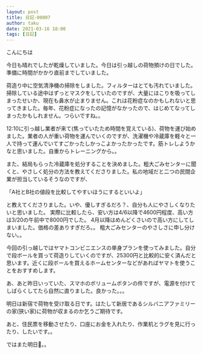 ```yaml
---
layout: post
title: 日記-00007
author: taku
date: 2021-03-16 18:00
tags: [日記]
---
```


こんにちは

今日も晴れでしたが乾燥していました。今日は引っ越しの荷物預けの日でした。準備に時間がかかり直前までしていました。

荷造り中に空気清浄機の掃除をしました。フィルターはとても汚れていました。掃除している途中はずっとマスクをしていたのですが、大量にほこりを吸ってしまったせいか、現在も鼻水が止まりません。これは花粉症なのかもしれないと思ってきました。毎年、花粉症になったの記憶がなかったので、はじめてなってしまったかもしれません。つらいですね。。

12:10に引っ越し業者が来て(焦っていたため時間を覚えている)、荷物を運び始めました。業者の人が重い荷物を運んでいくのですが、洗濯機や冷蔵庫を軽々と一人で持って運んでいてすごかったしかっこよかったかったです。筋トレしようかなと思いました。自重からトレーニングから。。

また、結局もらった冷蔵庫を処分することを決めました。粗大ごみセンターに聞くと、やさしく処分の方法を教えてくださりました。私の地域だと二つの民間企業が担当しているそうなのですが、

「A社とB社の値段を比較してやすいほうにするといいよ」

と教えてくださりました。いや、優しすぎるだろ？、自分も人にやさしくなりたいと思いました。
実際に比較したら、安い方は4/6以降で4600円程度、高い方は3/20の午前中で8000円でした。
4月以降はめんどくさいので高い方にしてしまいました。価格の差ありすぎだろ。。
粗大ごみセンターのやさしさに申し分けない。。

今回の引っ越しではヤマトコンビニエンスの単身プランを使ってみました。自分で段ボールを買って荷造りしていくのですが、25300円と比較的に安く済んだと思います。近くに段ボールを買えるホームセンターなどがあればヤマトを使うことをおすすめします。

あ、あと昨日いっていた、スマホのボリュームボタンの件ですが、電源を付けてしばらくしてたら自然に直りました。良かった。。。

明日は新宿で荷物を受け取る日です。はたして新居であるシルバニアファミリーの家(狭い家)に荷物が収まるのか乞うご期待です。

あと、住民票を移動させたり、口座にお金を入れたり、作業机とラグを見に行ったり、したいです。。

ではまた明日👋。。

